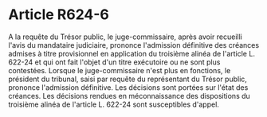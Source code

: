 # Article R624-6

A la requête du Trésor public, le juge-commissaire, après avoir recueilli l'avis du mandataire judiciaire, prononce l'admission définitive des créances admises à titre provisionnel en application du troisième alinéa de l'article L. 622-24 et qui ont fait l'objet d'un titre exécutoire ou ne sont plus contestées. Lorsque le juge-commissaire n'est plus en fonctions, le président du tribunal, saisi par requête du représentant du Trésor public, prononce l'admission définitive. Les décisions sont portées sur l'état des créances.   Les décisions rendues en méconnaissance des dispositions du troisième alinéa de l'article L. 622-24 sont susceptibles d'appel.